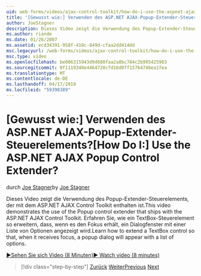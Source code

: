 ```yaml
---
uid: web-forms/videos/ajax-control-toolkit/how-do-i-use-the-aspnet-ajax-popup-control-extender
title: '[Gewusst wie:] Verwenden des ASP.NET AJAX-Popup-Extender-Steuerelements? | Microsoft-Dokumentation'
author: JoeStagner
description: Dieses Video zeigt die Verwendung des Popup-Extender-Steuerelements, der mit dem ASP.NET AJAX Control Toolkit enthalten ist. Erfahren Sie, wie Sie ein TextBox-Steuerelement zu erweitern, damit...
ms.author: riande
ms.date: 01/26/2007
ms.assetid: ecd34391-958f-410c-849d-cfaa2dd414dd
msc.legacyurl: /web-forms/videos/ajax-control-toolkit/how-do-i-use-the-aspnet-ajax-popup-control-extender
msc.type: video
ms.openlocfilehash: be086315943d9d680faa2a8bc784c2b995425903
ms.sourcegitcommit: 0f1119340e4464720cfd16d0ff15764746ea1fea
ms.translationtype: MT
ms.contentlocale: de-DE
ms.lasthandoff: 04/17/2019
ms.locfileid: "59398389"
---
```

# <a name="how-do-i-use-the-aspnet-ajax-popup-control-extender"></a><span data-ttu-id="a032e-105">[Gewusst wie:] Verwenden des ASP.NET AJAX-Popup-Extender-Steuerelements?</span><span class="sxs-lookup"><span data-stu-id="a032e-105">[How Do I:] Use the ASP.NET AJAX Popup Control Extender?</span></span>

<span data-ttu-id="a032e-106">durch [Joe Stagner](https://github.com/JoeStagner)</span><span class="sxs-lookup"><span data-stu-id="a032e-106">by [Joe Stagner](https://github.com/JoeStagner)</span></span>

<span data-ttu-id="a032e-107">Dieses Video zeigt die Verwendung des Popup-Extender-Steuerelements, der mit dem ASP.NET AJAX Control Toolkit enthalten ist.</span><span class="sxs-lookup"><span data-stu-id="a032e-107">This video demonstrates the use of the Popup control extender that ships with the ASP.NET AJAX Control Toolkit.</span></span> <span data-ttu-id="a032e-108">Erfahren Sie, wie ein TextBox-Steuerelement so erweitern, dass, wenn es den Fokus erhält, ein Dialogfenster mit einer Liste von Optionen angezeigt wird.</span><span class="sxs-lookup"><span data-stu-id="a032e-108">Learn how to extend a TextBox control so that, when it receives focus, a popup dialog will appear with a list of options.</span></span>

[<span data-ttu-id="a032e-109">&#9654;Sehen Sie sich Video (8 Minuten)</span><span class="sxs-lookup"><span data-stu-id="a032e-109">&#9654; Watch video (8 minutes)</span></span>](https://channel9.msdn.com/Blogs/ASP-NET-Site-Videos/how-do-i-use-the-aspnet-ajax-popup-control-extender)

> [!div class="step-by-step"]
> <span data-ttu-id="a032e-110">[Zurück](how-do-i-use-the-aspnet-ajax-textboxwatermark-control-extender.md)
> [Weiter](how-do-i-use-the-aspnet-ajax-modalpopup-extender-control.md)</span><span class="sxs-lookup"><span data-stu-id="a032e-110">[Previous](how-do-i-use-the-aspnet-ajax-textboxwatermark-control-extender.md)
[Next](how-do-i-use-the-aspnet-ajax-modalpopup-extender-control.md)</span></span>
